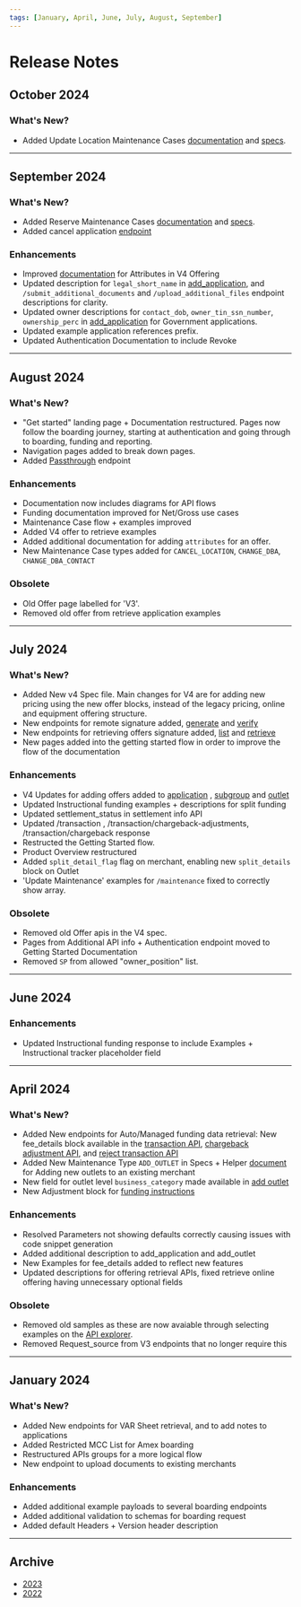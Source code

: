 ```yaml
---
tags: [January, April, June, July, August, September]
---
```


# Release Notes

## October 2024

### What's New?

- Added Update Location Maintenance Cases [documentation](?path=docs/getting-started/getting-started-maintenance-update-location.md) and [specs](../api?type=post&path=//maintenance).

---

## September 2024

### What's New?

- Added Reserve Maintenance Cases [documentation](?path=docs/getting-started/getting-started-maintenance-reserves.md) and [specs](../api?type=post&path=//maintenance).
- Added cancel application [endpoint](../api?type=post&path=/boarding///////application)

### Enhancements

- Improved [documentation](?path=docs/getting-started/v4-offerings.md) for Attributes in V4 Offering
- Updated description for `legal_short_name` in [add_application](../api?type=post&path=/boarding/add_application), and `/submit_additional_documents` and `/upload_additional_files` endpoint descriptions for clarity.
- Updated owner descriptions for `contact_dob`, `owner_tin_ssn_number`, `ownership_perc` in [add_application](../api?type=post&path=/boarding/add_application) for Government applications.
- Updated example application references prefix.
- Updated Authentication Documentation to include Revoke
  
---

## August 2024

### What's New?

- "Get started" landing page + Documentation restructured. Pages now follow the boarding journey, starting at authentication and going through to boarding, funding and reporting.
- Navigation pages added to break down pages.
- Added [Passthrough](../api?type=post&path=/transaction/passthrough) endpoint

### Enhancements

- Documentation now includes diagrams for API flows
- Funding documentation improved for Net/Gross use cases 
- Maintenance Case flow + examples improved
- Added V4 offer to retrieve examples
- Added additional documentation for adding `attributes` for an offer.
- New Maintenance Case types added for `CANCEL_LOCATION`, `CHANGE_DBA`, `CHANGE_DBA_CONTACT`
  
### Obsolete

-  Old Offer page labelled for 'V3'.
- Removed old offer from retrieve application examples
  
---

## July 2024

### What's New?

- Added New v4 Spec file. Main changes for V4 are for adding new pricing using the new offer blocks, instead of the legacy pricing, online and equipment offering structure.
- New endpoints for remote signature added, [generate](../api?type=post&path=/boarding/remote_api_signature) and [verify](../api?type=post&path=/boarding/complete_signature)
- New endpoints for retrieving offers signature added, [list](../api?type=post&path=/product_offer/list) and [retrieve](../api?type=post&path=/product_offer/retrieve)
- New pages added into the getting started flow in order to improve the flow of the documentation
  
### Enhancements

- V4 Updates for adding offers added to [application](../api?type=post&path=/boarding/add_application) , [subgroup](../api?type=post&path=/boarding/subgroup/add) and [outlet](../api?type=post&path=/boarding/outlet/add)
- Updated Instructional funding examples + descriptions for split funding
- Updated settlement_status in settlement info API
- Updated /transaction , /transaction/chargeback-adjustments, /transaction/chargeback response
- Restructed the Getting Started flow.
- Product Overview restructured  
- Added `split_detail_flag` flag on merchant, enabling new `split_details` block on Outlet
- 'Update Maintenance' examples for `/maintenance` fixed to correctly show array.

### Obsolete

- Removed old Offer apis in the V4 spec.
- Pages from Additional API info + Authentication endpoint moved to Getting Started Documentation
- Removed `SP` from allowed "owner_position" list.
  
---

## June 2024

### Enhancements

- Updated Instructional funding response to include Examples + Instructional tracker placeholder field
  
---

## April 2024

### What's New?

- Added New endpoints for Auto/Managed funding data retrieval: 
New fee_details block available in the [transaction API](../api?type=post&path=/transaction), [chargeback adjustment API](../api?type=post&path=/transaction/chargeback-adjustments), and  [reject transaction API](../api?type=post&path=/transaction/rejects)
- Added New Maintenance Type `ADD_OUTLET` in Specs + Helper [document](../docs/getting-started/maintenance.md) for Adding new outlets to an existing merchant
- New field for outlet level `business_category` made available in [add outlet](../api?type=post&path=/boarding/outlet)
- New Adjustment block for [funding instructions](../api?type=post&path=/funding/instruction)

### Enhancements

- Resolved Parameters not showing defaults correctly causing issues with code snippet generation
- Added additional description to add_application and add_outlet
- New Examples for fee_details added to reflect new features
- Updated descriptions for offering retrieval APIs, fixed retrieve online offering having unnecessary optional fields
  
### Obsolete

- Removed old samples as these are now avaiable through selecting examples on the [API explorer](../api?type=post&path=/v1/apis).
- Removed Request_source from V3 endpoints that no longer require this
  
---

## January 2024

### What's New?

- Added New endpoints for VAR Sheet retrieval, and to add notes to applications
- Added Restricted MCC List for Amex boarding
- Restructured APIs groups for a more logical flow
- New endpoint to upload documents to existing merchants

### Enhancements

- Added additional example payloads to several boarding endpoints
- Added additional validation to schemas for boarding request
- Added default Headers + Version header description

---
## Archive

- [2023](?path=docs/release-notes/2023.md)
- [2022](?path=docs/release-notes/2022.md)

